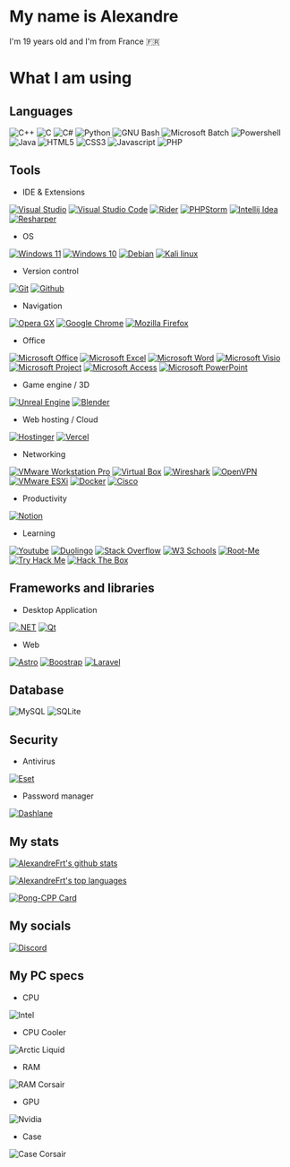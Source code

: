 # My name is Alexandre

I'm 19 years old and I'm from France 🇫🇷

# What I am using

## Languages
![C++](https://img.shields.io/badge/C%2B%2B-00599C?style=for-the-badge&logo=c%2B%2B&logoColor=white)
![C](https://img.shields.io/badge/C-00599C?style=for-the-badge&logo=c&logoColor=white)
![C#](https://img.shields.io/badge/c%23-662079.svg?style=for-the-badge&logo=csharp&logoColor=white)
![Python](https://img.shields.io/badge/Python-3776AB?style=for-the-badge&logo=python&logoColor=white)
![GNU Bash](https://img.shields.io/badge/GNU%20Bash-121011.svg?style=for-the-badge&logo=GNU-Bash&logoColor=white)
![Microsoft Batch](https://img.shields.io/badge/Microsoft_Batch-121011?style=for-the-badge&logo=gnu-bash&logoColor=white)
![Powershell](https://img.shields.io/badge/PowerShell-0277BD.svg?style=for-the-badge&logo=PowerShell&logoColor=white)
![Java](https://img.shields.io/badge/Java-ED8B00?style=for-the-badge&logo=openjdk&logoColor=white)
![HTML5](https://img.shields.io/badge/html5-%23E34F26.svg?style=for-the-badge&logo=html5&logoColor=white)
![CSS3](https://img.shields.io/badge/css3-%231572B6.svg?style=for-the-badge&logo=css3&logoColor=white)
![Javascript](https://img.shields.io/badge/JavaScript-F7DF1E.svg?style=for-the-badge&logo=JavaScript&logoColor=black)
![PHP](https://img.shields.io/badge/PHP-777BB4.svg?style=for-the-badge&logo=PHP&logoColor=white)

## Tools

+ IDE & Extensions

[![Visual Studio](https://img.shields.io/badge/Visual%20Studio-5C2D91.svg?style=for-the-badge&logo=visual-studio&logoColor=white)](https://visualstudio.microsoft.com)
[![Visual Studio Code](https://img.shields.io/badge/Visual%20Studio%20Code-0078d7.svg?style=for-the-badge&logo=visual-studio-code&logoColor=white)](https://code.visualstudio.com)
[![Rider](https://img.shields.io/badge/Rider-000000?style=for-the-badge&logo=Rider&logoColor=white)](https://www.jetbrains.com/rider)
[![PHPStorm](https://img.shields.io/badge/PhpStorm-000000.svg?style=for-the-badge&logo=PhpStorm&logoColor=white)](https://www.jetbrains.com/phpstorm)
[![Intellij Idea](https://img.shields.io/badge/IntelliJ_IDEA-000000.svg?style=for-the-badge&logo=intellij-idea&logoColor=white)](https://www.jetbrains.com/idea)
[![Resharper](https://img.shields.io/badge/ReSharper-000000.svg?style=for-the-badge&logo=ReSharper&logoColor=white)](https://www.jetbrains.com/resharper)

+ OS

[![Windows 11](https://img.shields.io/badge/Windows%2011-0078D4.svg?style=for-the-badge&logo=Windows-11&logoColor=white)](https://www.microsoft.com/en-us/windows)
[![Windows 10](https://img.shields.io/badge/Windows%2010-0078D6.svg?style=for-the-badge&logo=Windows-10&logoColor=white)](https://www.microsoft.com/en-us/software-download/windows10)
[![Debian](https://img.shields.io/badge/Debian-D70A53?style=for-the-badge&logo=debian&logoColor=white)](https://www.debian.org)
[![Kali linux](https://img.shields.io/badge/Kali_Linux-557C94?style=for-the-badge&logo=kali-linux&logoColor=white)](https://www.kali.org)

+ Version control

[![Git](https://camo.githubusercontent.com/f38298638f10774e1f0205a1111dff4a7675c0ed8600356f28e8276c2bab8235/68747470733a2f2f696d672e736869656c64732e696f2f62616467652f4769742d4630353033323f7374796c653d666f722d7468652d6261646765266c6f676f3d676974266c6f676f436f6c6f723d7768697465)](https://git-scm.com)
[![Github](https://camo.githubusercontent.com/fd499f0e176b319238be1f69a8baf80399cfbf5c4d3bc9e4717ca4c83960bb31/68747470733a2f2f696d672e736869656c64732e696f2f62616467652f4769746875622d3138313731373f7374796c653d666f722d7468652d6261646765266c6f676f3d676974687562266c6f676f436f6c6f723d7768697465)](https://github.com)

+ Navigation

[![Opera GX](https://img.shields.io/badge/Opera%20GX-EE2950.svg?style=for-the-badge&logo=Opera-GX&logoColor=white)](https://www.opera.com)
[![Google Chrome](https://img.shields.io/badge/Google%20Chrome-4285F4?style=for-the-badge&logo=GoogleChrome&logoColor=white)](https://www.google.com/intl/en/chrome/)
[![Mozilla Firefox](https://img.shields.io/badge/Mozilla_Firefox-FF7139?style=for-the-badge&logo=Firefox-Browser&logoColor=white)](https://www.mozilla.org/en/firefox/)

+ Office

[![Microsoft Office](https://img.shields.io/badge/Microsoft_Office-EC3900?style=for-the-badge&logo=microsoft-office&logoColor=white)](https://www.office.com)
[![Microsoft Excel](https://img.shields.io/badge/Microsoft_Excel-217346?style=for-the-badge&logo=microsoft-excel&logoColor=white)](https://www.microsoft.com/en-us/microsoft-365/excel)
[![Microsoft Word](https://img.shields.io/badge/Microsoft_Word-2B579A?style=for-the-badge&logo=microsoft-word&logoColor=white)](https://www.microsoft.com/en-us/microsoft-365/word)
[![Microsoft Visio](https://img.shields.io/badge/Microsoft_Visio-3955A3?style=for-the-badge&logo=microsoft-visio&logoColor=white)](https://www.microsoft.com/en-us/microsoft-365/visio)
[![Microsoft Project](https://custom-icon-badges.demolab.com/badge/Microsoft%20Project-217346?style=for-the-badge&logo=microsoft-project)](https://www.eset.com/)
[![Microsoft Access](https://img.shields.io/badge/Microsoft_Access-AF1B2D?style=for-the-badge&logo=microsoft-access&logoColor=white)](https://www.microsoft.com/en-us/microsoft-365/access)
[![Microsoft PowerPoint](https://img.shields.io/badge/Microsoft_PowerPoint-C14320?style=for-the-badge&logo=microsoft-powerpoint&logoColor=white)](https://www.microsoft.com/en-us/microsoft-365/powerpoint)

+ Game engine / 3D

[![Unreal Engine](https://img.shields.io/badge/Unreal%20Engine-0E1128.svg?style=for-the-badge&logo=Unreal-Engine&logoColor=white)](https://www.unrealengine.com)
[![Blender](https://img.shields.io/badge/blender-%23F5792A.svg?style=for-the-badge&logo=blender&logoColor=white)](https://www.blender.org)

+ Web hosting / Cloud

[![Hostinger](https://img.shields.io/badge/Hostinger-673DE6.svg?style=for-the-badge&logo=Hostinger&logoColor=white)](https://www.hostinger.fr)
[![Vercel](https://img.shields.io/badge/Vercel-000000?style=for-the-badge&logo=vercel&logoColor=white)](https://vercel.com)

+ Networking

[![VMware Workstation Pro](https://custom-icon-badges.demolab.com/badge/VMWARE%20WORKSATION%20PRO-004562?style=for-the-badge&logo=vmware-workstation)](https://www.vmware.com/products/workstation-pro.html)
[![Virtual Box](https://img.shields.io/badge/VirtualBox-183A61.svg?style=for-the-badge&logo=VirtualBox&logoColor=white)](https://www.virtualbox.org)
[![Wireshark](https://img.shields.io/badge/Wireshark-1679A7.svg?style=for-the-badge&logo=Wireshark&logoColor=white)](https://www.wireshark.org)
[![OpenVPN](https://img.shields.io/badge/OpenVPN-EA7E20.svg?style=for-the-badge&logo=OpenVPN&logoColor=white)](https://openvpn.net)
[![VMware ESXi](https://img.shields.io/badge/VMware%20ESXi-6B9837.svg?style=for-the-badge&logo=VMware&logoColor=white)](https://www.vmware.com/products/esxi-and-esx.html)
[![Docker](https://img.shields.io/badge/Docker-2496ED.svg?style=for-the-badge&logo=Docker&logoColor=white)](https://www.docker.com)
[![Cisco](https://img.shields.io/badge/Cisco-1BA0D7.svg?style=for-the-badge&logo=Cisco&logoColor=white)](https://www.cisco.com)

+ Productivity

[![Notion](https://img.shields.io/badge/Notion-%23000000.svg?style=for-the-badge&logo=notion&logoColor=white)](https://www.notion.so)

+ Learning

[![Youtube](https://img.shields.io/badge/YouTube-FF0000.svg?style=for-the-badge&logo=YouTube&logoColor=white)](https://www.youtube.com)
[![Duolingo](https://img.shields.io/badge/Duolingo-58CC02.svg?style=for-the-badge&logo=Duolingo&logoColor=white)](https://www.duolingo.com)
[![Stack Overflow](https://img.shields.io/badge/Stack%20Overflow-F58025.svg?style=for-the-badge&logo=Stack-Overflow&logoColor=white)](https://stackoverflow.com)
[![W3 Schools](https://img.shields.io/badge/W3Schools-04AA6D.svg?style=for-the-badge&logo=W3Schools&logoColor=white)](https://www.w3schools.com)
[![Root-Me](https://img.shields.io/badge/Root%20Me-000000.svg?style=for-the-badge&logo=Root-Me&logoColor=white)](https://www.root-me.org)
[![Try Hack Me](https://img.shields.io/badge/TryHackMe-212C42.svg?style=for-the-badge&logo=TryHackMe&logoColor=white)](https://tryhackme.com)
[![Hack The Box](https://img.shields.io/badge/Hack%20The%20Box-9FEF00.svg?style=for-the-badge&logo=Hack-The-Box&logoColor=black)](https://www.hackthebox.com)

## Frameworks and libraries

+ Desktop Application

[![.NET](https://img.shields.io/badge/.NET-512BD4.svg?style=for-the-badge&logo=dotnet&logoColor=white)](https://dotnet.microsoft.com)
[![Qt](https://img.shields.io/badge/Qt-41CD52.svg?style=for-the-badge&logo=Qt&logoColor=white)](https://www.qt.io)

+ Web

[![Astro](https://img.shields.io/badge/astro-%232C2052.svg?style=for-the-badge&logo=astro&logoColor=white)](https://astro.build)
[![Boostrap](https://img.shields.io/badge/Bootstrap-7952B3.svg?style=for-the-badge&logo=Bootstrap&logoColor=white)](https://getbootstrap.com)
[![Laravel](https://img.shields.io/badge/Laravel-FF2D20.svg?style=for-the-badge&logo=Laravel&logoColor=white)](https://laravel.com)

## Database

![MySQL](https://img.shields.io/badge/mysql-%2300f.svg?style=for-the-badge&logo=mysql&logoColor=white)
![SQLite](https://img.shields.io/badge/sqlite-%2307405e.svg?style=for-the-badge&logo=sqlite&logoColor=white)

## Security

+ Antivirus

[![Eset](https://custom-icon-badges.demolab.com/badge/ESET%20SECURITY-008f9c?style=for-the-badge&logo=eset-logo)](https://www.eset.com)

+ Password manager

[![Dashlane](https://img.shields.io/badge/Dashlane-09363F.svg?style=for-the-badge&logo=Dashlane&logoColor=white)](https://dashlane.com)

## My stats

[![AlexandreFrt's github stats](https://github-readme-stats.vercel.app/api?username=AlexandreFrt&show_icons=true&theme=github_dark)](https://github.com/anuraghazra/github-readme-stats)

[![AlexandreFrt's top languages](https://github-readme-stats.vercel.app/api/top-langs/?username=AlexandreFrt&show_icons=true&theme=github_dark&size_weight=0.5&count_weight=0.5)](https://github.com/anuraghazra/github-readme-stats)

[![Pong-CPP Card](https://github-readme-stats.vercel.app/api/pin/?username=AlexandreFrt&repo=Pong-CPP&theme=github_dark)](https://github.com/AlexandreFrt/Pong-CPP)

<!--
[![Sparkline](https://stars.medv.io/AlexandreFrt/badges.svg)](https://stars.medv.io/AlexandreFrt/badges)
-->
## My socials

[![Discord](https://img.shields.io/badge/Discord-%235865F2.svg?style=for-the-badge&logo=discord&logoColor=white)](https://discordapp.com/users/782228031342510100)

## My PC specs

+ CPU

![Intel](https://img.shields.io/badge/Intel_Core_I9_14900KF-0071C5.svg?style=for-the-badge&logo=Intel&logoColor=white)

+ CPU Cooler

![Arctic Liquid](https://custom-icon-badges.demolab.com/badge/Arctic%20Liquid%20Freezer%20III%20420%20ARGB-023A5F?style=for-the-badge&logo=arctic_logo)

+ RAM

![RAM Corsair](https://img.shields.io/badge/Corsair_Vengeance_7200MT/s_(2x16Go)-000000.svg?style=for-the-badge&logo=Corsair&logoColor=white)

+ GPU

![Nvidia](https://img.shields.io/badge/NVIDIA_RTX_4080_SUPER-76B900.svg?style=for-the-badge&logo=NVIDIA&logoColor=white)
  
+ Case

![Case Corsair](https://img.shields.io/badge/Corsair_7000D_AIRFLOW-000000.svg?style=for-the-badge&logo=Corsair&logoColor=white)

<!--
Thanks to : https://home.aveek.io/GitHub-Profile-Badges/
-->
